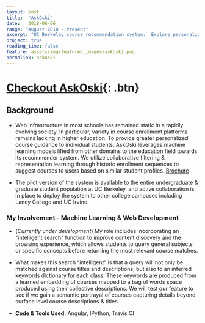 ```yaml
---
layout: post
title:  "AskOski"
date:   2018-06-06
range: "August 2018 - Present" 
excerpt: "UC Berkeley course recommendation system.  Explore personalized course information based on historic enrollments.  [Check it out.](https://askoski.berkeley.edu)"
project: true
reading_time: false
feature: assets/img/featured_images/askoski.png
permalink: askoski
---
```


# [Checkout AskOski](https://askoski.berkeley.edu/){: .btn} 

## Background

- Web infrastructure in most schools has remained static in a rapidly evolving society. In particular, variety in course enrollment platforms remains lacking in higher education. To provide greater personalized course guidance to individual students, AskOski leverages machine learning models lifted from other domains to the education field towards its  recommender system.  We utilize collaborative filtering & representation learning through historic enrollment sequences to suggest courses to users based on similar student profiles. [Brochure]({{site.url}}/assets/files/askoski_brochure.pdf)

- The pilot version of the system is available to the entire undergraduate & graduate student population at UC Berkeley, and active collaboration is in place to deploy the system to other college campuses including Laney College and UC Irvine.  


### My Involvement - Machine Learning & Web Development

- (*Currently under development*) My role includes incorporating an "intelligent search" function to improve content discovery and the browsing experience, which allows students to query general subjects or specific concepts before returning the most relevant course matches.  <!-- [Proposal summary]({{site.url}}/assets/files/askoski_search_proposal.pdf) -->
- What makes this search “intelligent” is that a query will not only be matched against course titles and descriptions, but also to an inferred keywords dictionary for each class.  These keywords are produced from a learned embedding of courses mapped to a bag of words space produced using their collective descriptions.  We will test our feature to see if we gain a semantic portrayal of courses capturing details beyond surface level course descriptions & titles.

- **[Code](https://github.com/CAHLR/search-keywords/) & Tools Used:** Angular, IPython, Travis CI
